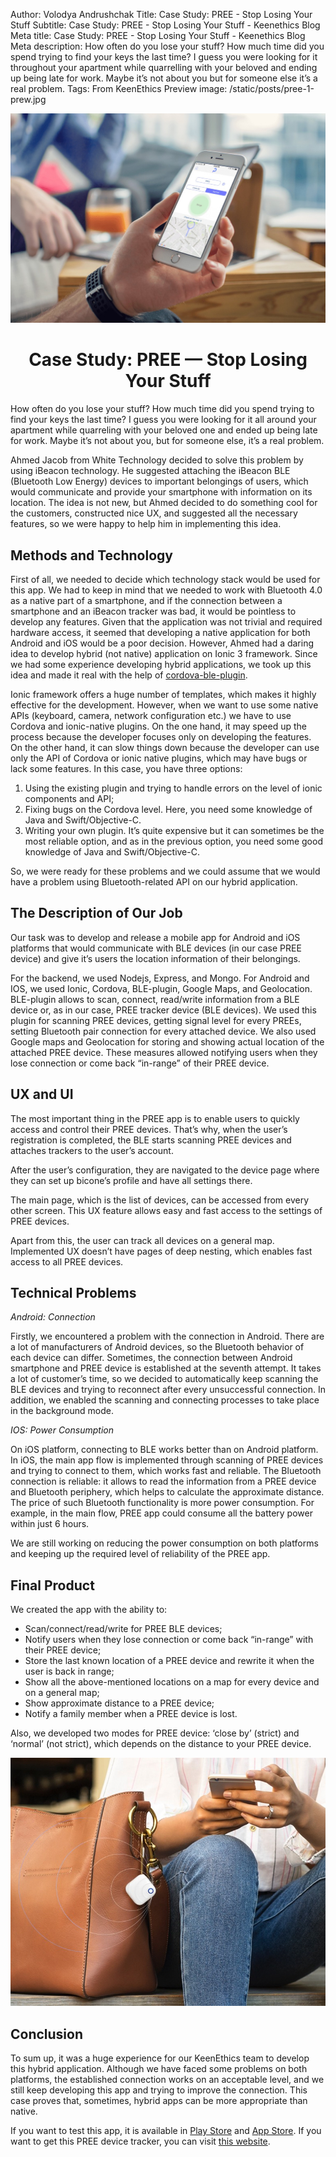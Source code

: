 Author: Volodya Andrushchak
Title: Case Study: PREE - Stop Losing Your Stuff
Subtitle: Case Study: PREE - Stop Losing Your Stuff - Keenethics Blog
Meta title: Case Study: PREE - Stop Losing Your Stuff - Keenethics Blog
Meta description: How often do you lose your stuff? How much time did you spend trying to find your keys the last time? I guess you were looking for it throughout your apartment while quarrelling with your beloved and ending up being late for work. Maybe it’s not about you but for someone else it’s a real problem.
Tags: From KeenEthics
Preview image: /static/posts/pree-1-prew.jpg

![PREE](/static/posts/pree-1.jpg)

<h1 style="text-align: center;">Case Study: PREE — Stop Losing Your Stuff</h1>

How often do you lose your stuff? How much time did you spend trying to find your keys the last time? I guess you were looking for it all around your apartment while quarreling with your beloved one and ended up being late for work. Maybe it’s not about you, but for someone else, it’s a real problem.

Ahmed Jacob from White Technology decided to solve this problem by using iBeacon technology. He suggested attaching the iBeacon BLE (Bluetooth Low Energy) devices to important belongings of users, which would communicate and provide your smartphone with information on its location. The idea is not new, but Ahmed decided to do something cool for the customers, constructed nice UX, and suggested all the necessary features, so we were happy to help him in implementing this idea.

## Methods and Technology

<p>First of all, we needed to decide which technology stack would be used for this app. We had to keep in mind that we needed to work with Bluetooth 4.0 as a native part of a smartphone, and if the connection between a smartphone and an iBeacon tracker was bad, it would be pointless to develop any features. Given that the application was not trivial and required hardware access, it seemed that developing a native application for both Android and iOS would be a poor decision. However, Ahmed had a daring idea to develop hybrid (not native) application on Ionic 3 framework. Since we had some experience developing hybrid applications, we took up this idea and made it real with the help of <a href="//github.com/don/cordova-plugin-ble-central" target="_blank" rel="noopener noreferrer nofollow">cordova-ble-plugin</a>.</p>

Ionic framework offers a huge number of templates, which makes it highly effective for the development. However, when we want to use some native APIs (keyboard, camera, network configuration etc.) we have to use Cordova and ionic-native plugins. On the one hand, it may speed up the process because the developer focuses only on developing the features. On the other hand, it can slow things down because the developer can use only the API of Cordova or ionic native plugins, which may have bugs or lack some features. In this case, you have three options:

1. Using the existing plugin and trying to handle errors on the level of ionic components and API;
2. Fixing bugs on the Cordova level. Here, you need some knowledge of Java and Swift/Objective-C.
3. Writing your own plugin. It’s quite expensive but it can sometimes be the most reliable option, and as in the previous option, you need some good knowledge of Java and Swift/Objective-C.

So, we were ready for these problems and we could assume that we would have a problem using Bluetooth-related API on our hybrid application.

## The Description of Our Job

Our task was to develop and release a mobile app for Android and iOS platforms that would communicate with BLE devices (in our case PREE device) and give it’s users the location information of their belongings.

For the backend, we used Nodejs, Express, and Mongo. For Android and IOS, we used Ionic, Cordova, BLE-plugin, Google Maps, and Geolocation. BLE-plugin allows to scan, connect, read/write information from a BLE device or, as in our case, PREE tracker device (BLE devices). We used this plugin for scanning PREE devices, getting signal level for every PREEs, setting Bluetooth pair connection for every attached device. We also used Google maps and Geolocation for storing and showing actual location of the attached PREE device. These measures allowed notifying users when they lose connection or come back “in-range” of their PREE device.

## UX and UI

The most important thing in the PREE app is to enable users to quickly access and control their PREE devices. That’s why, when the user’s registration is completed, the BLE starts scanning PREE devices and attaches trackers to the user’s account.

After the user’s configuration, they are navigated to the device page where they can set up bicone’s profile and have all settings there.

The main page, which is the list of devices, can be accessed from every other screen. This UX feature allows easy and fast access to the settings of PREE devices.

Apart from this, the user can track all devices on a general map. Implemented UX doesn’t have pages of deep nesting, which enables fast access to all PREE devices.

## Technical Problems

*Android: Connection*

Firstly, we encountered a problem with the connection in Android. There are a lot of manufacturers of Android devices, so the Bluetooth behavior of each device can differ. Sometimes, the connection between Android smartphone and PREE device is established at the seventh attempt. It takes a lot of customer’s time, so we decided to automatically keep scanning the BLE devices and trying to reconnect after every unsuccessful connection. In addition, we enabled the scanning and connecting processes to take place in the background mode.

*IOS: Power Consumption*

On iOS platform, connecting to BLE works better than on Android platform. In iOS, the main app flow is implemented through scanning of PREE devices and trying to connect to them, which works fast and reliable. The Bluetooth connection is reliable: it allows to read the information from a PREE device and Bluetooth periphery, which helps to calculate the approximate distance. The price of such Bluetooth functionality is more power consumption. For example, in the main flow, PREE app could consume all the battery power within just 6 hours.

We are still working on reducing the power consumption on both platforms and keeping up the required level of reliability of the PREE app.

## Final Product

We created the app with the ability to:

- Scan/connect/read/write for PREE BLE devices;
- Notify users when they lose connection or come back “in-range” with their PREE device;
- Store the last known location of a PREE device and rewrite it when the user is back in range;
- Show all the above-mentioned locations on a map for every device and on a general map;
- Show approximate distance to a PREE device;
- Notify a family member when a PREE device is lost.

Also, we developed two modes for PREE device: ‘close by’ (strict) and ‘normal’ (not strict), which depends on the distance to your PREE device.

![PREE Final Product](/static/posts/pree-2.jpg)


## Conclusion

To sum up, it was a huge experience for our KeenEthics team to develop this hybrid application. Although we have faced some problems on both platforms, the established connection works on an acceptable level, and we still keep developing this app and trying to improve the connection. This case proves that, sometimes, hybrid apps can be more appropriate than native.

<p>If you want to test this app, it is available in <a href="//play.google.com/store/apps/details?id=com.whitetechnologies.bluetooth" target="_blank" rel="noopener noreferrer nofollow">Play Store</a> and <a href=" //itunes.apple.com/us/app/pree-track/id1262375574?ls=1&mt=8" target="_blank" rel="noopener noreferrer">App Store</a>. If you want to get this PREE device tracker, you can visit <a href="//preetrack.com" target="_blank" rel="noopener noreferrer">this website</a>.</p>